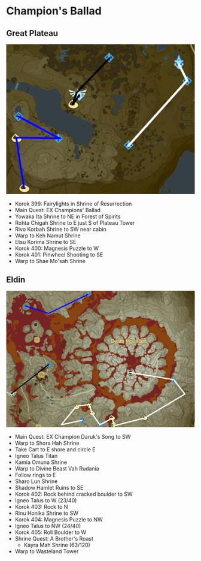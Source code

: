 # Champion's Ballad

## Great Plateau

![Plateau2](images/Plateau2.PNG)

* Korok 399: Fairylights in Shrine of Resurrection
* Main Quest: EX Champions' Ballad
* Yowaka Ita Shrine to NE in Forest of Spirits
* Rohta Chigah Shrine to E just S of Plateau Tower
* Rivo Korbah Shrine to SW near cabin
* Warp to Keh Namut Shrine
* Etsu Korima Shrine to SE
* Korok 400: Magnesis Puzzle to W
* Korok 401: Pinwheel Shooting to SE
* Warp to Shae Mo'sah Shrine

## Eldin

![Eldin9](images/Eldin9.PNG)

* Main Quest: EX Champion Daruk's Song to SW
* Warp to Shora Hah Shrine
* Take Cart to E shore and circle E
* Igneo Talus Titan
* Kamia Omuna Shrine
* Warp to Divine Beast Vah Rudania
* Follow rings to E
* Sharo Lun Shrine
* Shadow Hamlet Ruins to SE
* Korok 402: Rock behind cracked boulder to SW
* Igneo Talus to W (23/40)
* Korok 403: Rock to N
* Rinu Honika Shrine to SW
* Korok 404: Magnesis Puzzle to NW
* Igneo Talus to NW (24/40)
* Korok 405: Roll Boulder to W
* Shrine Quest: A Brother's Roast
  * Kayra Mah Shrine (63/120)
* Warp to Wasteland Tower

